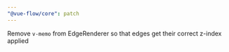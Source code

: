 ```yaml
---
"@vue-flow/core": patch
---
```


Remove `v-memo` from EdgeRenderer so that edges get their correct z-index applied
